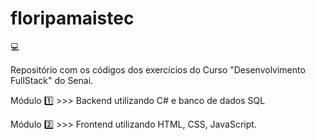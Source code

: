# floripamaistec

:computer: 

Repositório com os códigos dos exercícios do Curso "Desenvolvimento FullStack" do Senai.


Módulo 	:one: >>> Backend utilizando C# e banco de dados SQL 

Módulo 	:two: >>> Frontend utilizando HTML, CSS, JavaScript.
